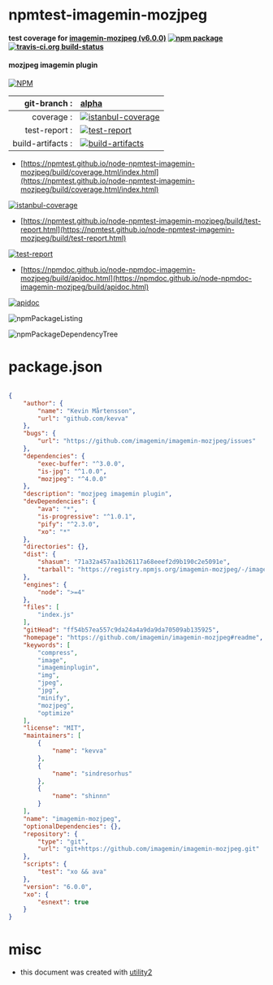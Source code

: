 # npmtest-imagemin-mozjpeg

#### test coverage for  [imagemin-mozjpeg (v6.0.0)](https://github.com/imagemin/imagemin-mozjpeg#readme)  [![npm package](https://img.shields.io/npm/v/npmtest-imagemin-mozjpeg.svg?style=flat-square)](https://www.npmjs.org/package/npmtest-imagemin-mozjpeg) [![travis-ci.org build-status](https://api.travis-ci.org/npmtest/node-npmtest-imagemin-mozjpeg.svg)](https://travis-ci.org/npmtest/node-npmtest-imagemin-mozjpeg)

#### mozjpeg imagemin plugin

[![NPM](https://nodei.co/npm/imagemin-mozjpeg.png?downloads=true&downloadRank=true&stars=true)](https://www.npmjs.com/package/imagemin-mozjpeg)

| git-branch : | [alpha](https://github.com/npmtest/node-npmtest-imagemin-mozjpeg/tree/alpha)|
|--:|:--|
| coverage : | [![istanbul-coverage](https://npmtest.github.io/node-npmtest-imagemin-mozjpeg/build/coverage.badge.svg)](https://npmtest.github.io/node-npmtest-imagemin-mozjpeg/build/coverage.html/index.html)|
| test-report : | [![test-report](https://npmtest.github.io/node-npmtest-imagemin-mozjpeg/build/test-report.badge.svg)](https://npmtest.github.io/node-npmtest-imagemin-mozjpeg/build/test-report.html)|
| build-artifacts : | [![build-artifacts](https://npmtest.github.io/node-npmtest-imagemin-mozjpeg/glyphicons_144_folder_open.png)](https://github.com/npmtest/node-npmtest-imagemin-mozjpeg/tree/gh-pages/build)|

- [https://npmtest.github.io/node-npmtest-imagemin-mozjpeg/build/coverage.html/index.html](https://npmtest.github.io/node-npmtest-imagemin-mozjpeg/build/coverage.html/index.html)

[![istanbul-coverage](https://npmtest.github.io/node-npmtest-imagemin-mozjpeg/build/screenCapture.buildCi.browser.%252Ftmp%252Fbuild%252Fcoverage.lib.html.png)](https://npmtest.github.io/node-npmtest-imagemin-mozjpeg/build/coverage.html/index.html)

- [https://npmtest.github.io/node-npmtest-imagemin-mozjpeg/build/test-report.html](https://npmtest.github.io/node-npmtest-imagemin-mozjpeg/build/test-report.html)

[![test-report](https://npmtest.github.io/node-npmtest-imagemin-mozjpeg/build/screenCapture.buildCi.browser.%252Ftmp%252Fbuild%252Ftest-report.html.png)](https://npmtest.github.io/node-npmtest-imagemin-mozjpeg/build/test-report.html)

- [https://npmdoc.github.io/node-npmdoc-imagemin-mozjpeg/build/apidoc.html](https://npmdoc.github.io/node-npmdoc-imagemin-mozjpeg/build/apidoc.html)

[![apidoc](https://npmdoc.github.io/node-npmdoc-imagemin-mozjpeg/build/screenCapture.buildCi.browser.%252Ftmp%252Fbuild%252Fapidoc.html.png)](https://npmdoc.github.io/node-npmdoc-imagemin-mozjpeg/build/apidoc.html)

![npmPackageListing](https://npmtest.github.io/node-npmtest-imagemin-mozjpeg/build/screenCapture.npmPackageListing.svg)

![npmPackageDependencyTree](https://npmtest.github.io/node-npmtest-imagemin-mozjpeg/build/screenCapture.npmPackageDependencyTree.svg)



# package.json

```json

{
    "author": {
        "name": "Kevin Mårtensson",
        "url": "github.com/kevva"
    },
    "bugs": {
        "url": "https://github.com/imagemin/imagemin-mozjpeg/issues"
    },
    "dependencies": {
        "exec-buffer": "^3.0.0",
        "is-jpg": "^1.0.0",
        "mozjpeg": "^4.0.0"
    },
    "description": "mozjpeg imagemin plugin",
    "devDependencies": {
        "ava": "*",
        "is-progressive": "^1.0.1",
        "pify": "^2.3.0",
        "xo": "*"
    },
    "directories": {},
    "dist": {
        "shasum": "71a32a457aa1b26117a68eeef2d9b190c2e5091e",
        "tarball": "https://registry.npmjs.org/imagemin-mozjpeg/-/imagemin-mozjpeg-6.0.0.tgz"
    },
    "engines": {
        "node": ">=4"
    },
    "files": [
        "index.js"
    ],
    "gitHead": "ff54b57ea557c9da24a4a9da9da70509ab135925",
    "homepage": "https://github.com/imagemin/imagemin-mozjpeg#readme",
    "keywords": [
        "compress",
        "image",
        "imageminplugin",
        "img",
        "jpeg",
        "jpg",
        "minify",
        "mozjpeg",
        "optimize"
    ],
    "license": "MIT",
    "maintainers": [
        {
            "name": "kevva"
        },
        {
            "name": "sindresorhus"
        },
        {
            "name": "shinnn"
        }
    ],
    "name": "imagemin-mozjpeg",
    "optionalDependencies": {},
    "repository": {
        "type": "git",
        "url": "git+https://github.com/imagemin/imagemin-mozjpeg.git"
    },
    "scripts": {
        "test": "xo && ava"
    },
    "version": "6.0.0",
    "xo": {
        "esnext": true
    }
}
```



# misc
- this document was created with [utility2](https://github.com/kaizhu256/node-utility2)
